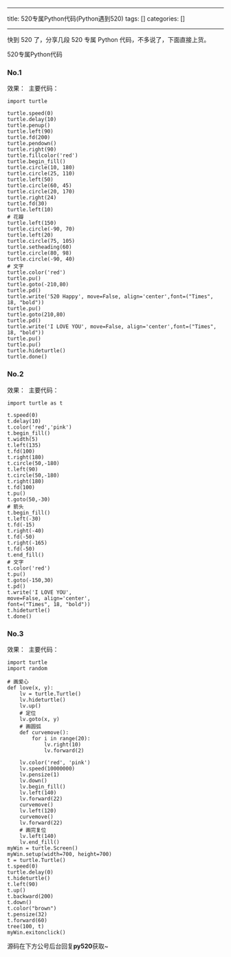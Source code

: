 
--- 
title:  520专属Python代码(Python遇到520) 
tags: []
categories: [] 

---
快到 520 了，分享几段 520 专属 Python 代码，不多说了，下面直接上货。



520专属Python代码



### No.1

效果： <img src="https://img-blog.csdnimg.cn/img_convert/97bf94730439444d352da838ddc2e376.png" alt=""> 主要代码：

```
import turtle

turtle.speed(0)
turtle.delay(10)
turtle.penup()
turtle.left(90)
turtle.fd(200)
turtle.pendown()
turtle.right(90)
turtle.fillcolor('red')
turtle.begin_fill()
turtle.circle(10, 180)
turtle.circle(25, 110)
turtle.left(50)
turtle.circle(60, 45)
turtle.circle(20, 170)
turtle.right(24)
turtle.fd(30)
turtle.left(10)
# 花瓣
turtle.left(150)
turtle.circle(-90, 70)
turtle.left(20)
turtle.circle(75, 105)
turtle.setheading(60)
turtle.circle(80, 98)
turtle.circle(-90, 40)
# 文字
turtle.color('red')
turtle.pu()
turtle.goto(-210,80)
turtle.pd()
turtle.write('520 Happy', move=False, align='center',font=("Times", 18, "bold"))
turtle.pu()
turtle.goto(210,80)
turtle.pd()
turtle.write('I LOVE YOU', move=False, align='center',font=("Times", 18, "bold"))
turtle.pu()
turtle.pu()
turtle.hideturtle()
turtle.done()

```

### No.2

效果： <img src="https://img-blog.csdnimg.cn/img_convert/2b62a945ac619186567d45670c962764.png" alt=""> 主要代码：

```
import turtle as t

t.speed(0)
t.delay(10)
t.color('red','pink')
t.begin_fill()
t.width(5)
t.left(135)
t.fd(100)
t.right(180)
t.circle(50,-180)
t.left(90)
t.circle(50,-180)
t.right(180)
t.fd(100)
t.pu()
t.goto(50,-30)
# 箭头
t.begin_fill()
t.left(-30)
t.fd(-15)
t.right(-40)
t.fd(-50)
t.right(-165)
t.fd(-50)
t.end_fill()
# 文字
t.color('red')
t.pu()
t.goto(-150,30)
t.pd()
t.write('I LOVE YOU',
move=False, align='center',
font=("Times", 18, "bold"))
t.hideturtle()
t.done()

```

### No.3

效果： <img src="https://img-blog.csdnimg.cn/img_convert/02d4e7dedd163eb389daa4aad55e0445.png" alt=""> 主要代码：

```
import turtle
import random

# 画爱心
def love(x, y):
    lv = turtle.Turtle()
    lv.hideturtle()
    lv.up()
    # 定位
    lv.goto(x, y)
    # 画圆弧
    def curvemove():
        for i in range(20):
            lv.right(10)
            lv.forward(2)

    lv.color('red', 'pink')
    lv.speed(10000000)
    lv.pensize(1)
    lv.down()
    lv.begin_fill()
    lv.left(140)
    lv.forward(22)
    curvemove()
    lv.left(120)
    curvemove()
    lv.forward(22)
    # 画完复位
    lv.left(140)
    lv.end_fill()
myWin = turtle.Screen()
myWin.setup(width=700, height=700)
t = turtle.Turtle()
t.speed(0)
turtle.delay(0)
t.hideturtle()
t.left(90)
t.up()
t.backward(200)
t.down()
t.color("brown")
t.pensize(32)
t.forward(60)
tree(100, t)
myWin.exitonclick()    

```

源码在下方公号后台回复**py520**获取~
